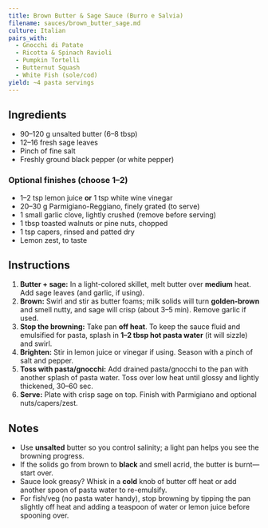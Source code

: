 ```yaml
---
title: Brown Butter & Sage Sauce (Burro e Salvia)
filename: sauces/brown_butter_sage.md
culture: Italian
pairs_with:
  - Gnocchi di Patate
  - Ricotta & Spinach Ravioli
  - Pumpkin Tortelli
  - Butternut Squash
  - White Fish (sole/cod)
yield: ~4 pasta servings
---
```


## Ingredients
- 90–120 g unsalted butter (6–8 tbsp)
- 12–16 fresh sage leaves
- Pinch of fine salt
- Freshly ground black pepper (or white pepper)

### Optional finishes (choose 1–2)
- 1–2 tsp lemon juice **or** 1 tsp white wine vinegar
- 20–30 g Parmigiano-Reggiano, finely grated (to serve)
- 1 small garlic clove, lightly crushed (remove before serving)
- 1 tbsp toasted walnuts or pine nuts, chopped
- 1 tsp capers, rinsed and patted dry
- Lemon zest, to taste

## Instructions
1. **Butter + sage:** In a light-colored skillet, melt butter over **medium** heat. Add sage leaves (and garlic, if using).
2. **Brown:** Swirl and stir as butter foams; milk solids will turn **golden-brown** and smell nutty, and sage will crisp (about 3–5 min). Remove garlic if used.
3. **Stop the browning:** Take pan **off heat**. To keep the sauce fluid and emulsified for pasta, splash in **1–2 tbsp hot pasta water** (it will sizzle) and swirl.
4. **Brighten:** Stir in lemon juice or vinegar if using. Season with a pinch of salt and pepper.
5. **Toss with pasta/gnocchi:** Add drained pasta/gnocchi to the pan with another splash of pasta water. Toss over low heat until glossy and lightly thickened, 30–60 sec.
6. **Serve:** Plate with crisp sage on top. Finish with Parmigiano and optional nuts/capers/zest.

## Notes
- Use **unsalted** butter so you control salinity; a light pan helps you see the browning progress.  
- If the solids go from brown to **black** and smell acrid, the butter is burnt—start over.  
- Sauce look greasy? Whisk in a **cold** knob of butter off heat or add another spoon of pasta water to re-emulsify.  
- For fish/veg (no pasta water handy), stop browning by tipping the pan slightly off heat and adding a teaspoon of water or lemon juice before spooning over.
